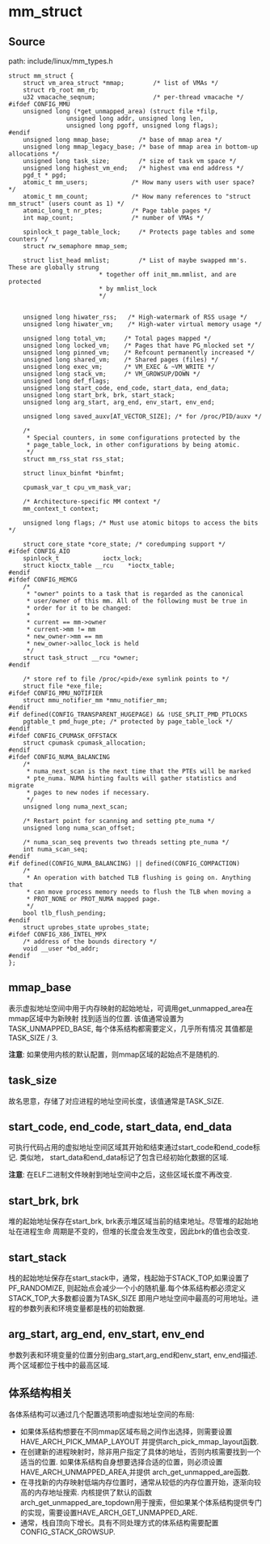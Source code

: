 mm_struct
========================================

Source
----------------------------------------

path: include/linux/mm_types.h
```
struct mm_struct {
    struct vm_area_struct *mmap;        /* list of VMAs */
    struct rb_root mm_rb;
    u32 vmacache_seqnum;                /* per-thread vmacache */
#ifdef CONFIG_MMU
    unsigned long (*get_unmapped_area) (struct file *filp,
                unsigned long addr, unsigned long len,
                unsigned long pgoff, unsigned long flags);
#endif
    unsigned long mmap_base;        /* base of mmap area */
    unsigned long mmap_legacy_base; /* base of mmap area in bottom-up allocations */
    unsigned long task_size;        /* size of task vm space */
    unsigned long highest_vm_end;   /* highest vma end address */
    pgd_t * pgd;
    atomic_t mm_users;            /* How many users with user space? */
    atomic_t mm_count;            /* How many references to "struct mm_struct" (users count as 1) */
    atomic_long_t nr_ptes;        /* Page table pages */
    int map_count;                /* number of VMAs */

    spinlock_t page_table_lock;     /* Protects page tables and some counters */
    struct rw_semaphore mmap_sem;

    struct list_head mmlist;        /* List of maybe swapped mm's.    These are globally strung
                         * together off init_mm.mmlist, and are protected
                         * by mmlist_lock
                         */


    unsigned long hiwater_rss;   /* High-watermark of RSS usage */
    unsigned long hiwater_vm;    /* High-water virtual memory usage */

    unsigned long total_vm;     /* Total pages mapped */
    unsigned long locked_vm;    /* Pages that have PG_mlocked set */
    unsigned long pinned_vm;    /* Refcount permanently increased */
    unsigned long shared_vm;    /* Shared pages (files) */
    unsigned long exec_vm;      /* VM_EXEC & ~VM_WRITE */
    unsigned long stack_vm;     /* VM_GROWSUP/DOWN */
    unsigned long def_flags;
    unsigned long start_code, end_code, start_data, end_data;
    unsigned long start_brk, brk, start_stack;
    unsigned long arg_start, arg_end, env_start, env_end;

    unsigned long saved_auxv[AT_VECTOR_SIZE]; /* for /proc/PID/auxv */

    /*
     * Special counters, in some configurations protected by the
     * page_table_lock, in other configurations by being atomic.
     */
    struct mm_rss_stat rss_stat;

    struct linux_binfmt *binfmt;

    cpumask_var_t cpu_vm_mask_var;

    /* Architecture-specific MM context */
    mm_context_t context;

    unsigned long flags; /* Must use atomic bitops to access the bits */

    struct core_state *core_state; /* coredumping support */
#ifdef CONFIG_AIO
    spinlock_t            ioctx_lock;
    struct kioctx_table __rcu    *ioctx_table;
#endif
#ifdef CONFIG_MEMCG
    /*
     * "owner" points to a task that is regarded as the canonical
     * user/owner of this mm. All of the following must be true in
     * order for it to be changed:
     *
     * current == mm->owner
     * current->mm != mm
     * new_owner->mm == mm
     * new_owner->alloc_lock is held
     */
    struct task_struct __rcu *owner;
#endif

    /* store ref to file /proc/<pid>/exe symlink points to */
    struct file *exe_file;
#ifdef CONFIG_MMU_NOTIFIER
    struct mmu_notifier_mm *mmu_notifier_mm;
#endif
#if defined(CONFIG_TRANSPARENT_HUGEPAGE) && !USE_SPLIT_PMD_PTLOCKS
    pgtable_t pmd_huge_pte; /* protected by page_table_lock */
#endif
#ifdef CONFIG_CPUMASK_OFFSTACK
    struct cpumask cpumask_allocation;
#endif
#ifdef CONFIG_NUMA_BALANCING
    /*
     * numa_next_scan is the next time that the PTEs will be marked
     * pte_numa. NUMA hinting faults will gather statistics and migrate
     * pages to new nodes if necessary.
     */
    unsigned long numa_next_scan;

    /* Restart point for scanning and setting pte_numa */
    unsigned long numa_scan_offset;

    /* numa_scan_seq prevents two threads setting pte_numa */
    int numa_scan_seq;
#endif
#if defined(CONFIG_NUMA_BALANCING) || defined(CONFIG_COMPACTION)
    /*
     * An operation with batched TLB flushing is going on. Anything that
     * can move process memory needs to flush the TLB when moving a
     * PROT_NONE or PROT_NUMA mapped page.
     */
    bool tlb_flush_pending;
#endif
    struct uprobes_state uprobes_state;
#ifdef CONFIG_X86_INTEL_MPX
    /* address of the bounds directory */
    void __user *bd_addr;
#endif
};
```

mmap_base
----------------------------------------

表示虚拟地址空间中用于内存映射的起始地址，可调用get_unmapped_area在mmap区域中为新映射
找到适当的位置. 该值通常设置为TASK_UNMAPPED_BASE, 每个体系结构都需要定义，几乎所有情况
其值都是TASK_SIZE / 3.

**注意**: 如果使用内核的默认配置，则mmap区域的起始点不是随机的.

task_size
----------------------------------------

故名思意，存储了对应进程的地址空间长度，该值通常是TASK_SIZE.

start_code, end_code, start_data, end_data
----------------------------------------

可执行代码占用的虚拟地址空间区域其开始和结束通过start_code和end_code标记. 类似地，
start_data和end_data标记了包含已经初始化数据的区域.

**注意**: 在ELF二进制文件映射到地址空间中之后，这些区域长度不再改变.

start_brk, brk
----------------------------------------

堆的起始地址保存在start_brk, brk表示堆区域当前的结束地址。尽管堆的起始地址在进程生命
周期是不变的，但堆的长度会发生改变，因此brk的值也会改变.

start_stack
----------------------------------------

栈的起始地址保存在start_stack中，通常，栈起始于STACK_TOP,如果设置了PF_RANDOMIZE,
则起始点会减少一个小的随机量.每个体系结构都必须定义STACK_TOP,大多数都设置为TASK_SIZE
即用户地址空间中最高的可用地址。进程的参数列表和环境变量都是栈的初始数据.

arg_start, arg_end, env_start, env_end
----------------------------------------

参数列表和环境变量的位置分别由arg_start,arg_end和env_start, env_end描述.
两个区域都位于栈中的最高区域.

体系结构相关
----------------------------------------

各体系结构可以通过几个配置选项影响虚拟地址空间的布局:

* 如果体系结构想要在不同mmap区域布局之间作出选择，则需要设置HAVE_ARCH_PICK_MMAP_LAYOUT
  并提供arch_pick_mmap_layout函数.
* 在创建新的进程映射时，除非用户指定了具体的地址，否则内核需要找到一个适当的位置.
  如果体系结构自身想要选择合适的位置，则必须设置HAVE_ARCH_UNMAPPED_AREA,并提供
  arch_get_unmapped_are函数.
* 在寻找新的内存映射低端内存位置时，通常从较低的内存位置开始，逐渐向较高的内存地址搜索.
  内核提供了默认的函数arch_get_unmapped_are_topdown用于搜索，但如果某个体系结构提供专门
  的实现，需要设置HAVE_ARCH_GET_UNMAPPED_ARE.
* 通常，栈自顶向下增长。具有不同处理方式的体系结构需要配置CONFIG_STACK_GROWSUP.